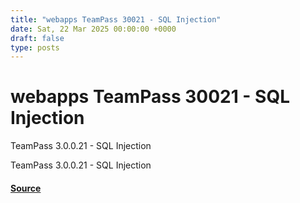 ```yaml
---
title: "webapps TeamPass 30021 - SQL Injection"
date: Sat, 22 Mar 2025 00:00:00 +0000
draft: false
type: posts
---
```

# webapps TeamPass 30021 - SQL Injection





TeamPass 3.0.0.21 - SQL Injection

TeamPass 3.0.0.21 - SQL Injection

#### [Source](https://www.exploit-db.com/exploits/52094)

